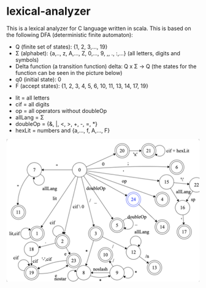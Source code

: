 # lexical-analyzer

This is a lexical analyzer for C language written in scala. This is based on the following DFA (deterministic finite automaton):
 - Q (finite set of states): {1, 2, 3,..., 19}
 - Σ (alphabet): {a,.., z, A,..., Z, 0,..., 9, ,, ., :,...} (all letters, digits and symbols)
 - Delta function (a transition function) delta: Q x Σ -> Q (the states for the function can be seen in the picture below)
 - q0 (initial state): 0
 - F (accept states): {1, 2, 3, 4, 5, 6, 10, 11, 13, 14, 17, 19}
 
 
 * lit = all letters
 * cif = all digits
 * op = all operators without doubleOp
 * allLang = Σ
 * doubleOp = {&, |, <, >, +, -, =, *}
 * hexLit = numbers and {a,..., f, A,..., F}
 
 
<img src="new_dfa.png"/>
